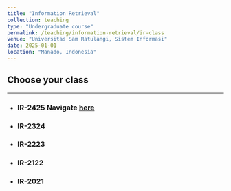 ```yaml
---
title: "Information Retrieval"
collection: teaching
type: "Undergraduate course"
permalink: /teaching/information-retrieval/ir-class
venue: "Universitas Sam Ratulangi, Sistem Informasi"
date: 2025-01-01
location: "Manado, Indonesia"
---
```


## Choose your class

---

- ### IR-2425 Navigate [here](2425-class/2025-information-retrieval-4)
- ### IR-2324
- ### IR-2223
- ### IR-2122
- ### IR-2021
